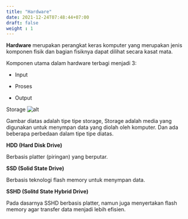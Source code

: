 ```yaml
---
title: "Hardware"
date: 2021-12-24T07:48:44+07:00
draft: false
weight : 1
---
```


**Hardware** merupakan perangkat keras komputer yang merupakan jenis komponen fisik dan bagian fisiknya dapat dilihat secara kasat mata. 

Komponen utama dalam hardware terbagi menjadi 3:

* Input

* Proses

* Output

Storage
![alt](/img/storage.jpg)

Gambar diatas adalah tipe tipe storage, Storage adalah media yang digunakan untuk menympan data yang diolah oleh komputer. Dan ada beberapa perbedaan dalam tipe tipe diatas.

**HDD (Hard Disk Drive)**

Berbasis platter (piringan) yang berputar.

**SSD (Solid State Drive)**

Berbasis teknologi flash memory untuk menympan data.

**SSHD (Solitd State Hybrid Drive)**

Pada dasarnya SSHD berbasis platter, namun juga menyertakan flash memory agar transfer data menjadi lebih efisien.



